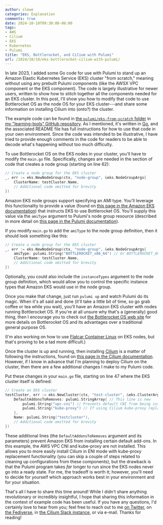 ```yaml
---
author: slowe
categories: Explanation
comments: true
date: 2024-10-10T09:30:00-06:00
tags:
- AWS
- Cilium
- EKS
- Kubernetes
- Pulumi
title: "EKS, Bottlerocket, and Cilium with Pulumi"
url: /2024/10/10/eks-bottlerocket-cilium-with-pulumi/
---
```


In late 2023, I added some Go code for use with Pulumi to stand up an Amazon Elastic Kubernetes Service (EKS) cluster "from scratch," meaning without using any prebuilt Pulumi components (like the AWSX VPC component or the EKS component). The code is largely illustrative for newer users, written to show how to stitch together all the components needed for an EKS cluster. In this post, I'll show you how to modify that code to use Bottlerocket OS as the node OS for your EKS cluster---and share some information on installing Cilium into (onto?) the cluster.<!--more-->

The example code can be found in [the `pulumi/eks-from-scratch` folder][link-3] in [my "learning-tools" GitHub repository][link-4]. As I mentioned, it's written in [Go][link-5], and the associated README file has full instructions for how to use that code in your own environment. Since the code was intended to be illustrative, I have tried to provide enough comments in the code for readers to be able to decode what's happening without too much difficulty.

To use Bottlerocket OS on the EKS nodes in your cluster, you'll have to modify the `main.go` file. Specifically, changes are needed in the section of code that creates a node group (starting on line 62):

```go
// Create a node group for the EKS cluster
_, err := eks.NewNodeGroup(ctx, "node-group", &eks.NodeGroupArgs{
    ClusterName: testCluster.Name,
    // Additional code omitted for brevity
})
```

Amazon EKS node groups support specifying an AMI type. You'll leverage this functionality to provide a value (found on [this page in the Amazon EKS documentation][link-1]) that instructs EKS to use Bottlerocket OS. You'll supply this value via the `amiType` argument to Pulumi's node group resource (described in more detail on [this page in the Pulumi documentation][link-2]).

If you modify `main.go` to add the `amiType` to the node group definition, then it should look something like this:

```go
// Create a node group for the EKS cluster
_, err := eks.NewNodeGroup(ctx, "node-group", &eks.NodeGroupArgs{
    amiType: pulumi.String("BOTTLEROCKET_x86_64") // Or BOTTLEROCKET_ARM_64
    ClusterName: testCluster.Name,
    // Additional code omitted for brevity
})
```

Optionally, you could also include the `instanceTypes` argument to the node group definition, which would allow you to control the specific instance types that Amazon EKS would use in the node group.

Once you make that change, just run `pulumi up` and watch Pulumi do its magic. When it's all said and done (it'll take a little bit of time, so go grab coffee or tea while you wait), you'll have an Amazon EKS cluster with nodes running Bottlerocket OS. If you're at all unsure why that's a (generally) good thing, then I encourage you to check out [the Bottlerocket OS web site][link-6] for more details on Bottlerocket OS and its advantages over a traditional general purpose OS.

(I'm also working on how to use [Flatcar Container Linux][link-7] on EKS nodes, but that's proving to be a tad more difficult.)

Once the cluster is up and running, then installing [Cilium][link-9] is a matter of following the instructions, found on [this page in the Cilium documentation][link-8]. However, if I know in advance that I'm planning to deploy Cilium on the cluster, then there are a few additional changes I make to my Pulumi code.

Put these changes in your `main.go` file, starting on line 47 where the EKS cluster itself is defined:

```go
// Create an EKS cluster
testCluster, err := eks.NewCluster(ctx, "test-cluster", &eks.ClusterArgs{
    DefaultAddonsToRemoves: pulumi.StringArray{ // This line is new
        pulumi.String("vpc-cni") // Prevents default CNI from being installed
        pulumi.String("kube-proxy") // If using Cilium kube-proxy replacement
    },
    Name: pulumi.String("testcluster"),
    // Additional code omitted for brevity
})
```

These additional lines (the `DefaultAddonsToRemoves` argument and its parameters) prevent Amazon EKS from installing certain default add-ons. In this example, the AWS VPC CNI and kube-proxy are not installed. This allows you to more easily install Cilium in ENI mode with kube-proxy replacement functionality (you can skip a couple of steps related to cleaning up configurations from these components), but the drawback is that the Pulumi program takes _far_ longer to run since the EKS nodes never go into a ready state. For me, the tradeoff is worth it; however, you'll need to decide for yourself which approach works best in your environment and for your situation.

That's all I have to share this time around! While I didn't share anything revolutionary or incredibly insightful, I hope that sharing this information in the context of example code has been useful. If you have any questions, I'd certainly love to hear from you; feel free to reach out to me [on Twitter][link-10], on [the Fediverse][link-11], in [the Cilium Slack instance][link-12], or via e-mail. Thanks for reading!

[link-1]: https://docs.aws.amazon.com/eks/latest/APIReference/API_Nodegroup.html#AmazonEKS-Type-Nodegroup-amiType
[link-2]: https://www.pulumi.com/registry/packages/aws/api-docs/eks/nodegroup/#inputs
[link-3]: https://github.com/scottslowe/learning-tools/tree/main/pulumi/eks-from-scratch
[link-4]: https://github.com/scottslowe/learning-tools/
[link-5]: https://go.dev
[link-6]: https://bottlerocket.dev
[link-7]: https://www.flatcar.org/
[link-8]: https://docs.cilium.io/en/stable/installation/k8s-install-helm/
[link-9]: https://cilium.io/
[link-10]: https://twitter.com/scott_lowe
[link-11]: https://fosstodon.org/@scottslowe
[link-12]: https://slack.cilium.io/
